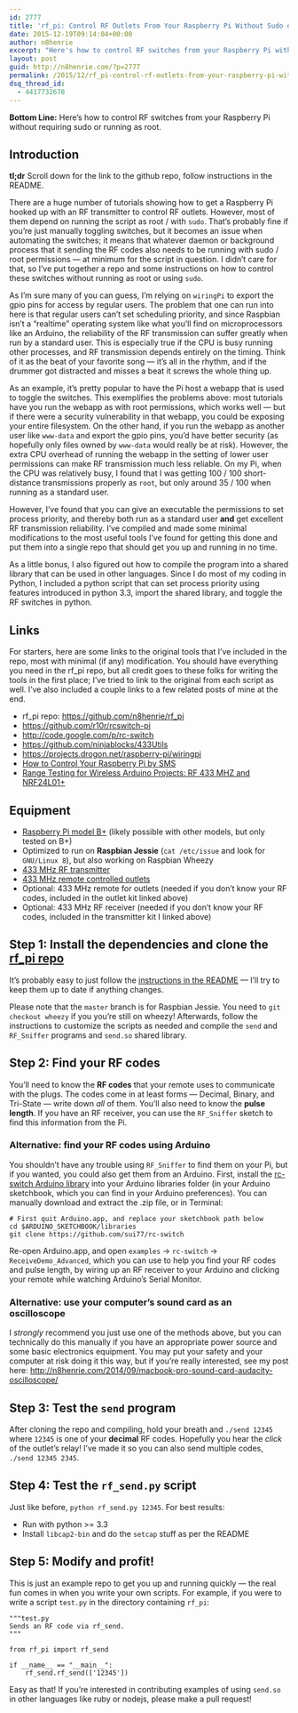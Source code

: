 ```yaml
---
id: 2777
title: 'rf_pi: Control RF Outlets From Your Raspberry Pi Without Sudo or Root'
date: 2015-12-19T09:14:04+00:00
author: n8henrie
excerpt: "Here's how to control RF switches from your Raspberry Pi without requiring sudo or running as root."
layout: post
guid: http://n8henrie.com/?p=2777
permalink: /2015/12/rf_pi-control-rf-outlets-from-your-raspberry-pi-without-sudo-or-root/
dsq_thread_id:
  - 4417732678
---
```

**Bottom Line:** Here&#8217;s how to control RF switches from your Raspberry Pi without requiring sudo or running as root.<!--more-->

## Introduction

**tl;dr** Scroll down for the link to the github repo, follow instructions in the README.

There are a huge number of tutorials showing how to get a Raspberry Pi hooked up with an RF transmitter to control RF outlets. However, most of them depend on running the script as root / with `sudo`. That&#8217;s probably fine if you&#8217;re just manually toggling switches, but it becomes an issue when automating the switches; it means that whatever daemon or background process that it sending the RF codes also needs to be running with sudo / root permissions &#8212; at minimum for the script in question. I didn&#8217;t care for that, so I&#8217;ve put together a repo and some instructions on how to control these switches without running as root or using `sudo`.

As I&#8217;m sure many of you can guess, I&#8217;m relying on `wiringPi` to export the gpio pins for access by regular users. The problem that one can run into here is that regular users can&#8217;t set scheduling priority, and since Raspbian isn&#8217;t a &#8220;realtime&#8221; operating system like what you&#8217;ll find on microprocessors like an Arduino, the reliability of the RF transmission can suffer greatly when run by a standard user. This is especially true if the CPU is busy running other processes, and RF transmission depends entirely on the timing. Think of it as the beat of your favorite song &#8212; it&#8217;s all in the rhythm, and if the drummer got distracted and misses a beat it screws the whole thing up.

As an example, it&#8217;s pretty popular to have the Pi host a webapp that is used to toggle the switches. This exemplifies the problems above: most tutorials have you run the webapp as with root permissions, which works well &#8212; but if there were a security vulnerability in that webapp, you could be exposing your entire filesystem. On the other hand, if you run the webapp as another user like `www-data` and export the gpio pins, you&#8217;d have better security (as hopefully only files owned by `www-data` would really be at risk). However, the extra CPU overhead of running the webapp in the setting of lower user permissions can make RF transmission much less reliable. On my Pi, when the CPU was relatively busy, I found that I was getting 100 / 100 short-distance transmissions properly as `root`, but only around 35 / 100 when running as a standard user.

However, I&#8217;ve found that you can give an executable the permissions to set process priority, and thereby both run as a standard user **and** get excellent RF transmission reliability. I&#8217;ve compiled and made some minimal modifications to the most useful tools I&#8217;ve found for getting this done and put them into a single repo that should get you up and running in no time.

As a little bonus, I also figured out how to compile the program into a shared library that can be used in other languages. Since I do most of my coding in Python, I included a python script that can set process priority using features introduced in python 3.3, import the shared library, and toggle the RF switches in python.

## Links

For starters, here are some links to the original tools that I&#8217;ve included in the repo, most with minimal (if any) modification. You should have everything you need in the rf_pi repo, but all credit goes to these folks for writing the tools in the first place; I&#8217;ve tried to link to the original from each script as well. I&#8217;ve also included a couple links to a few related posts of mine at the end.

  * rf_pi repo: <a href="https://github.com/n8henrie/rf_pi" target="_blank">https://github.com/n8henrie/rf_pi</a>
  * <a href="https://github.com/r10r/rcswitch-pi" target="_blank">https://github.com/r10r/rcswitch-pi</a>
  * <a href="http://code.google.com/p/rc-switch" target="_blank">http://code.google.com/p/rc-switch</a>
  * <a href="https://github.com/ninjablocks/433Utils" target="_blank">https://github.com/ninjablocks/433Utils</a>
  * <a href="https://projects.drogon.net/raspberry-pi/wiringpi" target="_blank">https://projects.drogon.net/raspberry-pi/wiringpi</a>
  * [How to Control Your Raspberry Pi by SMS](http://n8henrie.com/2015/03/how-to-control-your-raspberry-pi-by-sms/)
  * [Range Testing for Wireless Arduino Projects: RF 433 MHZ and NRF24L01+](http://n8henrie.com/2015/03/range-testing-for-wireless-arduino-projects-rf-433-mhz-and-nrf24l01/)

## Equipment

  * <a href="http://www.amazon.com/gp/product/B00LPESRUK/ref=as_li_ss_tl?ie=UTF8&camp=1789&creative=390957&creativeASIN=B00LPESRUK&linkCode=as2&tag=o5284-20" target="_blank" title="Raspberry-Pi-Model-512MB-Computer">Raspberry Pi model B+</a> (likely possible with other models, but only tested on B+) 
  * Optimized to run on **Raspbian Jessie** (`cat /etc/issue` and look for `GNU/Linux 8`), but also working on Raspbian Wheezy
  * <a href="http://n8h.me/1HWwr7E" target="_blank">433 MHz RF transmitter</a>
  * <a href="http://www.amazon.com/gp/product/B00DQELHBS/ref=as_li_ss_tl?ie=UTF8&camp=1789&creative=390957&creativeASIN=B00DQELHBS&linkCode=as2&tag=o5284-20" target="_blank" title="Etekcity-Wireless-Electrical-Household-Appliances">433 MHz remote controlled outlets</a>
  * Optional: 433 MHz remote for outlets (needed if you don&#8217;t know your RF codes, included in the outlet kit linked above)
  * Optional: 433 MHz RF receiver (needed if you don&#8217;t know your RF codes, included in the transmitter kit I linked above)

## Step 1: Install the dependencies and clone the <a href="https://github.com/n8henrie/rf_pi" target="_blank">rf_pi repo</a>

It&#8217;s probably easy to just follow the <a href="https://github.com/n8henrie/rf_pi/blob/master/README.md" target="_blank">instructions in the README</a> &#8212; I&#8217;ll try to keep them up to date if anything changes.

Please note that the `master` branch is for Raspbian Jessie. You need to `git checkout wheezy` if you you&#8217;re still on wheezy! Afterwards, follow the instructions to customize the scripts as needed and compile the `send` and `RF_Sniffer` programs and `send.so` shared library.

## Step 2: Find your RF codes

You&#8217;ll need to know the **RF codes** that your remote uses to communicate with the plugs. The codes come in at least forms &#8212; Decimal, Binary, and Tri-State &#8212; write down _all_ of them. You&#8217;ll also need to know the **pulse length**. If you have an RF receiver, you can use the `RF_Sniffer` sketch to find this information from the Pi.

### Alternative: find your RF codes using Arduino

You shouldn&#8217;t have any trouble using `RF_Sniffer` to find them on your Pi, but if you wanted, you could also get them from an Arduino. First, install the <a href="https://github.com/sui77/rc-switch" target="_blank">rc-switch Arduino library</a> into your Arduino libraries folder (in your Arduino sketchbook, which you can find in your Arduino preferences). You can manually download and extract the .zip file, or in Terminal:

<pre><code class="bash"># First quit Arduino.app, and replace your sketchbook path below
cd $ARDUINO_SKETCHBOOK/libraries
git clone https://github.com/sui77/rc-switch</code></pre>

Re-open Arduino.app, and open `examples` -> `rc-switch` -> `ReceiveDemo_Advanced`, which you can use to help you find your RF codes and pulse length, by wiring up an RF receiver to your Arduino and clicking your remote while watching Arduino&#8217;s Serial Monitor.

### Alternative: use your computer&#8217;s sound card as an oscilloscope

I _strongly_ recommend you just use one of the methods above, but you can technically do this manually if you have an appropriate power source and some basic electronics equipment. You may put your safety and your computer at risk doing it this way, but if you&#8217;re really interested, see my post here: http://n8henrie.com/2014/09/macbook-pro-sound-card-audacity-oscilloscope/

## Step 3: Test the `send` program

After cloning the repo and compiling, hold your breath and `./send 12345` where `12345` is one of your **decimal** RF codes. Hopefully you hear the _click_ of the outlet&#8217;s relay! I&#8217;ve made it so you can also send multiple codes, `./send 12345 2345`.

## Step 4: Test the `rf_send.py` script

Just like before, `python rf_send.py 12345`. For best results:

  * Run with python >= 3.3
  * Install `libcap2-bin` and do the `setcap` stuff as per the README

## Step 5: Modify and profit!

This is just an example repo to get you up and running quickly &#8212; the real fun comes in when you write your own scripts. For example, if you were to write a script `test.py` in the directory containing `rf_pi`:

    """test.py
    Sends an RF code via rf_send.
    """
    
    from rf_pi import rf_send
    
    if __name__ == "__main__":
        rf_send.rf_send(['12345'])

Easy as that! If you&#8217;re interested in contributing examples of using `send.so` in other languages like ruby or nodejs, please make a pull request!